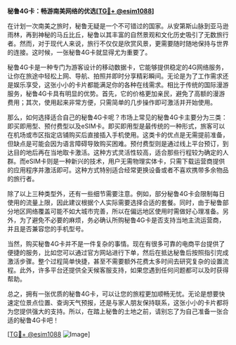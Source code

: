 **秘鲁4G卡：畅游南美网络的优选[[TG💪+ @esim1088](https://t.me/s/esim1088)]**

在计划一次南美之旅时，秘鲁无疑是一个不可错过的国家。从安第斯山脉到亚马逊雨林，再到神秘的马丘比丘，秘鲁以其丰富的自然景观和文化历史吸引了无数旅行者。然而，对于现代人来说，旅行不仅仅是欣赏风景，更需要随时随地保持与世界的连接。这时候，一张秘鲁4G卡就显得尤为重要了。

秘鲁4G卡是一种专门为游客设计的移动数据卡，它能够提供稳定的4G网络服务，让你在旅途中轻松上网、导航、拍照并即时分享精彩瞬间。无论是为了工作需求还是娱乐享受，这张小小的卡片都能满足你的各种在线需求。相比于传统的国际漫游服务，秘鲁4G卡具有明显的优势。首先，它的价格更加亲民，避免了高额的漫游费用；其次，使用起来非常方便，只需简单的几步操作即可激活并开始使用。

那么，如何选择适合自己的秘鲁4G卡呢？市场上常见的秘鲁4G卡主要分为三类：即买即用型、预付费型以及eSIM卡。即买即用型是最传统的一种形式，旅客可以在机场或市区指定店铺购买后直接插入手机使用。这类卡的优点是无需提前准备，但缺点是可能会因为语言障碍导致购买困难。预付费型则是通过线上平台预订，到达目的地后再在当地取卡激活。这种方式灵活性较高，适合那些行程较为确定的人群。而eSIM卡则是一种新兴的技术，用户无需物理实体卡，只需下载运营商提供的应用程序并激活即可。这种方式特别适合经常更换设备或者不喜欢携带多余物品的旅行者。

除了以上三种类型外，还有一些细节需要注意。例如，部分秘鲁4G卡会限制每日使用的流量上限，因此建议根据个人实际需要选择合适的套餐。同时，由于秘鲁部分地区网络覆盖可能不如大城市完善，所以在偏远地区使用时需做好心理准备。另外，为了避免不必要的麻烦，务必确认所购秘鲁4G卡是否支持当地主流运营商，并且是否兼容您的手机型号。

当然，购买秘鲁4G卡并不是一件复杂的事情。现在有很多可靠的电商平台提供了便捷的服务，比如您可以通过官方网站进行下单，然后在抵达秘鲁后按照指引完成激活步骤。整个过程简单快捷，甚至不需要额外花费太多时间去研究复杂的设置流程。此外，许多平台还提供全天候客服支持，如果您遇到任何问题都可以及时获得帮助。

总之，拥有一张优质的秘鲁4G卡，可以让您的旅程更加顺畅无忧。无论是想要快速定位景点位置、查询天气预报，还是与家人朋友保持联系，这张小小的卡片都将为您提供强大的支持。所以，在踏上秘鲁的土地之前，请别忘了为自己准备一张合适的秘鲁4G卡吧！

[[TG💪+ @esim1088](https://t.me/s/esim1088) ![Image](https://i.postimg.cc/4NQfJmqS/Snipaste-2025-05-13-00-14-12.png)]